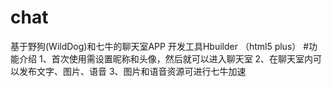 # chat
基于野狗(WildDog)和七牛的聊天室APP
开发工具Hbuilder （html5 plus）
#功能介绍
1、首次使用需设置昵称和头像，然后就可以进入聊天室
2、在聊天室内可以发布文字、图片、语音
3、图片和语音资源可进行七牛加速


